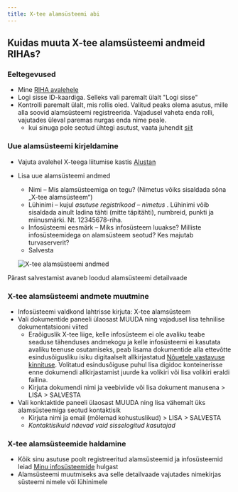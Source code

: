 ```yaml
---
title: X-tee alamsüsteemi abi
---
```


## Kuidas muuta X-tee alamsüsteemi andmeid RIHAs?

### Eeltegevused

- Mine [RIHA avalehele](https://www.riha.ee/)
- Logi sisse ID-kaardiga. Selleks vali paremalt ülalt "Logi sisse"
- Kontrolli paremalt ülalt, mis rollis oled. Valitud peaks olema asutus, mille alla soovid alamsüsteemi registreerida. Vajadusel vaheta enda rolli, vajutades üleval paremas nurgas enda nime peale.
  - kui sinuga pole seotud ühtegi asutust, vaata juhendit [siit](/RIHA-oigused-haldamine) 

### Uue alamsüsteemi kirjeldamine

- Vajuta avalehel X-teega liitumise kastis [Alustan](https://www.riha.ee/Kirjelda/Uus)
- Lisa uue alamsüsteemi andmed
  - Nimi – Mis alamsüsteemiga on tegu? (Nimetus võiks sisaldada sõna „X-tee alamsüsteem“)
  - Lühinimi – kujul *_asutuse registrikood – nimetus_* . Lühinimi võib sisaldada ainult ladina tähti (mitte täpitähti), numbreid, punkti ja miinusmärki. Nt. 12345678-riha.
  - Infosüsteemi eesmärk – Miks infosüsteem luuakse? Milliste infosüsteemidega on alamsüsteem seotud? Kes majutab turvaserverit?
  - Salvesta

  ![X-tee alamsüsteemi andmed](assets/images/data/x-tee-alamsüsteemi-andmed.png "X-tee alamsüsteemi andmed RIHAs")

Pärast salvestamist avaneb loodud alamsüsteemi detailvaade

### X-tee alamsüsteemi andmete muutmine

- Infosüsteemi valdkond lahtrisse kirjuta: X-tee alamsüsteem
- Vali dokumentide paneeli ülaosast MUUDA ning vajadusel lisa tehnilise dokumentatsiooni viited
  - Eraõiguslik X-tee liige, kelle infosüsteem ei ole avaliku teabe seaduse tähenduses andmekogu ja kelle infosüsteemi ei kasutata avaliku teenuse osutamiseks, peab lisama dokumentide alla ettevõtte esindusõigusliku isiku digitaalselt allkirjastatud [Nõuetele vastavuse kinnituse](https://www.ria.ee/public/x_tee/xtee_nouetele_vastavus_kinnitus.pdf). Volitatud esindusõiguse puhul lisa digidoc konteinerisse enne dokumendi allkirjastamist juurde ka volikiri või lisa volikiri eraldi failina.
  - Kirjuta dokumendi nimi ja veebiviide või lisa dokument manusena > LISA > SALVESTA
- Vali konktaktide paneeli ülaosast MUUDA ning lisa vähemalt üks alamsüsteemiga seotud kontaktisik
  - Kirjuta nimi ja email (mõlemad kohustuslikud) > LISA > SALVESTA
  - _Kontaktisikuid näevad vaid sisselogitud kasutajad_

### X-tee alamsüsteemide haldamine

- Kõik sinu asutuse poolt registreeritud alamsüsteemid ja infosüsteemid leiad [Minu infosüsteemide](https://www.riha.ee/Kirjelda) hulgast
- Alamsüsteemi muutmiseks ava selle detailvaade vajutades nimekirjas süsteemi nimele või lühinimele 
